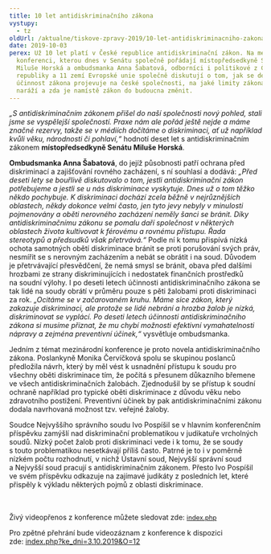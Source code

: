 ```yaml
---
title: 10 let antidiskriminačního zákona
vystupy:
  - tz
oldUrl: /aktualne/tiskove-zpravy-2019/10-let-antidiskriminacniho-zakona
date: 2019-10-03
perex: Už 10 let platí v České republice antidiskriminační zákon. Na mezinárodní
  konferenci, kterou dnes v Senátu společně pořádají místopředsedkyně Senátu
  Miluše Horská a ombudsmanka Anna Šabatová, odborníci i politikové z České
  republiky a 11 zemí Evropské unie společně diskutují o tom, jak se desetiletá
  účinnost zákona projevuje na české společnosti, na jaké limity zákona praxe
  naráží a zda je namístě zákon do budoucna změnit.
---
```

<p><i data-tomark-pass="">„S antidiskriminačním zákonem přišel do naší společnosti nový pohled, stali jsme se vyspělejší společností. Praxe nám ale pořád ještě nejde a máme značné rezervy, takže se v médiích dočítáme o diskriminaci, ať už například kvůli věku, národnosti či pohlaví,“</i> hodnotí deset let s&nbsp;antidiskriminačním zákonem <b data-tomark-pass="">místopředsedkyně Senátu Miluše Horská</b>.</p>
<p><b data-tomark-pass="">Ombudsmanka Anna Šabatová</b>, do&nbsp;jejíž působnosti patří ochrana před diskriminací a&nbsp;zajišťování rovného zacházení, s&nbsp;ní souhlasí a&nbsp;dodává: <i data-tomark-pass="">„Před deseti lety se bouřlivě diskutovalo o tom, jestli antidiskriminační zákon potřebujeme a jestli se u nás diskriminace vyskytuje. Dnes už o tom těžko někdo pochybuje. K diskriminaci dochází zcela běžně v nejrůznějších oblastech, někdy dokonce velmi často, jen tyto jevy nebyly v minulosti pojmenovány a oběti nerovného zacházení neměly šanci se bránit. Díky antidiskriminačnímu zákonu se pomalu daří společnost v některých oblastech života kultivovat k férovému a rovnému přístupu. Řada stereotypů a předsudků však přetrvává.“</i> Podle ní k&nbsp;tomu přispívá nízká ochota samotných obětí diskriminace bránit se proti porušování svých práv, nesmířit se s&nbsp;nerovným zacházením a&nbsp;nebát se obrátit i&nbsp;na&nbsp;soud. Důvodem je přetrvávající přesvědčení, že&nbsp;nemá smysl se bránit, obava před dalšími hrozbami ze&nbsp;strany diskriminujících i&nbsp;nedostatek finančních prostředků na&nbsp;soudní výlohy. I&nbsp;po&nbsp;deseti letech účinnosti antidiskriminačního zákona se tak lidé na&nbsp;soudy obrátí v&nbsp;průměru pouze s&nbsp;pěti žalobami proti diskriminaci za&nbsp;rok. <i data-tomark-pass="">„Ocitáme se v začarovaném kruhu. Máme sice zákon, který zakazuje diskriminaci, ale protože se lidé nebrání a hrozba žalob je nízká, diskriminovat se vyplácí. Po deseti letech účinnosti antidiskriminačního zákona si musíme přiznat, že mu chybí možnosti efektivní vymahatelnosti nápravy a zejména preventivní účinek,“</i> vysvětluje ombudsmanka.</p>
<p>Jedním z&nbsp;témat mezinárodní konference je proto novela antidiskriminačního zákona. Poslankyně Monika Červíčková spolu se skupinou poslanců předložila návrh, který by měl vést k&nbsp;usnadnění přístupu k&nbsp;soudu pro všechny oběti diskriminace tím, že&nbsp;počítá s&nbsp;přesunem důkazního břemene ve&nbsp;všech antidiskriminačních žalobách. Zjednodušil by se přístup k&nbsp;soudní ochraně například pro typické oběti diskriminace z&nbsp;důvodu věku nebo zdravotního postižení. Preventivní účinek by pak antidiskriminačními zákonu dodala navrhovaná možnost tzv. veřejné žaloby.</p>
<p>Soudce Nejvyššího správního soudu Ivo Pospíšil se v&nbsp;hlavním konferenčním příspěvku zamýšlí nad diskriminační problematikou v&nbsp;judikatuře vrcholných soudů. Nízký počet žalob proti diskriminaci vede i&nbsp;k&nbsp;tomu, že&nbsp;se soudy s&nbsp;touto problematikou nesetkávají příliš často. Patrné je to i&nbsp;v&nbsp;poměrně nízkém počtu rozhodnutí, v&nbsp;nichž Ústavní soud, Nejvyšší správní soud a&nbsp;Nejvyšší soud pracují s&nbsp;antidiskriminačním zákonem. Přesto Ivo Pospíšil ve&nbsp;svém příspěvku odkazuje na&nbsp;zajímavé judikáty z&nbsp;posledních let, které přispěly k&nbsp;výkladu některých pojmů z&nbsp;oblasti diskriminace.</p>
<p><br data-tomark-pass=""><br>
Živý videopřenos z&nbsp;konference můžete sledovat zde:&nbsp;<a href="https://www.senat.cz/cinnost/webtv/index.php" style="font-size: 12.8px;" data-tomark-pass="">index.php</a></p>
<p>Pro zpětné přehrání bude videozáznam z&nbsp;konference k&nbsp;dispozici zde:&nbsp;<a href="https://www.senat.cz/informace/galerie/videogalerie/index.php?ke_dni=3.10.2019&amp;O=12" target="_blank" data-tomark-pass="">index.php?ke_dni=3.10.2019&amp;O=12</a></p>
